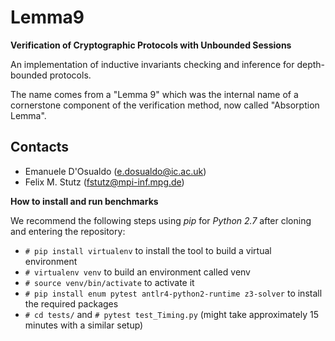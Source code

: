 # Lemma9 #

**Verification of Cryptographic Protocols with Unbounded Sessions**

An implementation of inductive invariants checking and inference for depth-bounded protocols.

The name comes from a "Lemma 9" which was the internal name of a cornerstone component of the verification method,
now called "Absorption Lemma".

## Contacts

- Emanuele D'Osualdo (e.dosualdo@ic.ac.uk)
- Felix M. Stutz (fstutz@mpi-inf.mpg.de)


**How to install and run benchmarks**

We recommend the following steps using *pip* for *Python 2.7* after cloning and entering the repository:

* `# pip install virtualenv` to install the tool to build a virtual environment
* `# virtualenv venv` to build an environment called venv
* `# source venv/bin/activate` to activate it
* `# pip install enum pytest antlr4-python2-runtime z3-solver` to install the required packages
* `# cd tests/` and `# pytest test_Timing.py` (might take approximately 15 minutes with a similar setup)



